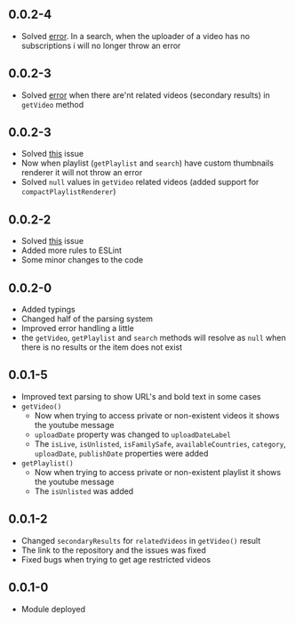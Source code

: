 ## 0.0.2-4
* Solved [error](https://discord.com/channels/555535212461948936/838893219764502598/840643245167083540). In a search, when the uploader of a video has no subscriptions i will no longer throw an error

## 0.0.2-3
* Solved [error](https://discord.com/channels/555535212461948936/838893219764502598/839394579303104522) when there are'nt related videos (secondary results) in `getVideo` method

## 0.0.2-3
* Solved [this](https://github.com/Fabricio-191/youtube/issues/3) issue
* Now when playlist (`getPlaylist` and `search`) have custom thumbnails renderer it will not throw an error
* Solved `null` values in `getVideo` related videos (added support for `compactPlaylistRenderer`)

## 0.0.2-2
* Solved [this](https://github.com/Fabricio-191/youtube/issues/1) issue
* Added more rules to ESLint
* Some minor changes to the code

## 0.0.2-0
* Added typings
* Changed half of the parsing system
* Improved error handling a little
* the `getVideo`, `getPlaylist` and `search` methods will resolve as `null` when there is no results or the item does not exist

## 0.0.1-5  
* Improved text parsing to show URL's and bold text in some cases
* `getVideo()`
    * Now when trying to access private or non-existent videos it shows the youtube message
    * `uploadDate` property was changed to `uploadDateLabel`
    * The `isLive`, `isUnlisted`, `isFamilySafe`, `availableCountries`, `category`, `uploadDate`, `publishDate` properties were added
* `getPlaylist()`
    * Now when trying to access private or non-existent playlist it shows the youtube message
    * The `isUnlisted` was added

## 0.0.1-2
* Changed `secondaryResults` for `relatedVideos` in `getVideo()` result
* The link to the repository and the issues was fixed
* Fixed bugs when trying to get age restricted videos

## 0.0.1-0
* Module deployed